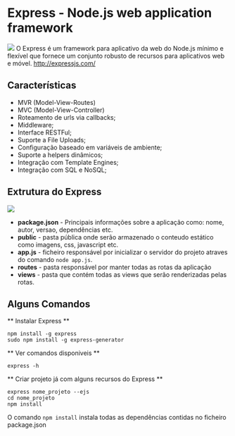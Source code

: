 # Express - Node.js web application framework
![](http://i.imgur.com/lNDMEIn.png)
O Express é um framework para aplicativo da web do Node.js mínimo e flexível que fornece um conjunto robusto de recursos para aplicativos web e móvel.
http://expressjs.com/

## Características
- MVR (Model-View-Routes)
- MVC (Model-View-Controller)
- Roteamento de urls via callbacks;
- Middleware;
- Interface RESTFul;
- Suporte a File Uploads;
- Configuração baseado em variáveis de ambiente;
- Suporte a helpers dinâmicos;
- Integração com Template Engines;
- Integração com SQL e NoSQL;

## Extrutura do Express
![](http://i.imgur.com/ASC4Rzb.png)
- **package.json** - Principais informações sobre a aplicação como: nome, autor, versao, dependências etc.
- **public** - pasta pública onde serão armazenado o conteudo estático como imagens, css, javascript etc.
- **app.js** - ficheiro responsável por inicializar o servidor do projeto atraves do comando `node app.js`.
- **routes** - pasta responsável por manter todas as rotas da aplicação
- **views** - pasta que contém todas as views que serão renderizadas pelas rotas.


## Alguns Comandos
** Instalar Express **
```
npm install -g express
sudo npm install -g express-generator
```

** Ver comandos disponiveis **

```
express -h
```

** Criar projeto já com alguns recursos do Express **
```
express nome_projeto --ejs
cd nome_projeto
npm install
```
O comando `npm install` instala todas as dependências contidas no ficheiro package.json

